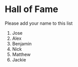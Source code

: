 # Hall of Fame
Please add your name to this list

1. Jose
2. Alex
3. Benjamin
4. Nick
5. Matthew
6. Jackie

